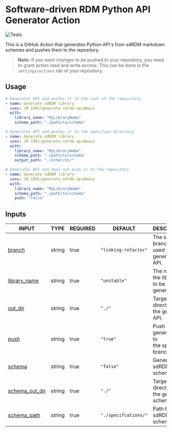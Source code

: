 # Software-driven RDM Python API Generator Action

![Tests](https://github.com/JR-1991/generate-sdrdm-api/actions/workflows/test_action.yml/badge.svg)

This is a GitHub Action that generates Python API's from sdRDM markdown schemes and pushes them to the repository.

> **Note:** If you want changes to be pushed to your repository, you need to grant action read and write access. This can be done in the `settings/actions` tab of your repository.

## Usage

```yaml
# Generates API and pushes it to the root of the repository
- name: Generate sdRDM library
  uses: JR-1991/generate-sdrdm-api@main
  with:
    library_name: "MyLibraryName"
    schema_path: "./path/to/schema"

# Generates API and pushes it to the specified directory
- name: Generate sdRDM library
  uses: JR-1991/generate-sdrdm-api@main
  with:
    library_name: "MyLibraryName"
    schema_path: "./path/to/schema"
    output_path: "./other/dir"

# Generates API and does not push it to the repository
- name: Generate sdRDM library
  uses: JR-1991/generate-sdrdm-api@main
  with:
    library_name: "MyLibraryName"
    schema_path: "./path/to/schema"
    push: "false"
```

## Inputs

<!-- AUTO-DOC-INPUT:START - Do not remove or modify this section -->

|                                   INPUT                                    |  TYPE  | REQUIRED |       DEFAULT        |                       DESCRIPTION                       |
|----------------------------------------------------------------------------|--------|----------|----------------------|---------------------------------------------------------|
|             <a name="input_branch"></a>[branch](#input_branch)             | string |   true   | `"linking-refactor"` | The sdRDM branch to be <br>used for the generated API.  |
|    <a name="input_library_name"></a>[library_name](#input_library_name)    | string |   true   |     `"unstable"`     |      The name of the library <br>to be generated.       |
|           <a name="input_out_dir"></a>[out_dir](#input_out_dir)            | string |   true   |        `"./"`        |      Target directory for the generated <br>API.        |
|                <a name="input_push"></a>[push](#input_push)                | string |   true   |       `"true"`       |  Push the generated API to <br>the specified branch.    |
|             <a name="input_schema"></a>[schema](#input_schema)             | string |   true   |      `"false"`       |               Generate the sdRDM schema.                |
| <a name="input_schema_out_dir"></a>[schema_out_dir](#input_schema_out_dir) | string |   true   |        `"./"`        |     Target directory for the generated <br>schema.      |
|     <a name="input_schema_path"></a>[schema_path](#input_schema_path)      | string |   true   | `"./specifcations/"` |                Path to the sdRDM schema.                |

<!-- AUTO-DOC-INPUT:END -->
